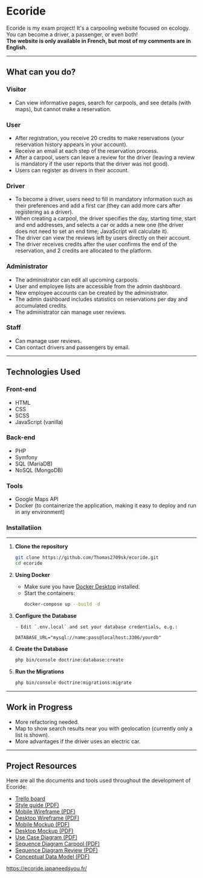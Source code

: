 # Ecoride

Ecoride is my exam project! It's a carpooling website focused on ecology. You can become a driver, a passenger, or even both!  
**The website is only available in French, but most of my comments are in English.**

---

## What can you do?

### Visitor
- Can view informative pages, search for carpools, and see details (with maps), but cannot make a reservation.

### User
- After registration, you receive 20 credits to make reservations (your reservation history appears in your account).
- Receive an email at each step of the reservation process.
- After a carpool, users can leave a review for the driver (leaving a review is mandatory if the user reports that the driver was not good).
- Users can register as drivers in their account.

### Driver
- To become a driver, users need to fill in mandatory information such as their preferences and add a first car (they can add more cars after registering as a driver).
- When creating a carpool, the driver specifies the day, starting time, start and end addresses, and selects a car or adds a new one (the driver does not need to set an end time; JavaScript will calculate it).
- The driver can view the reviews left by users directly on their account.
- The driver receives credits after the user confirms the end of the reservation, and 2 credits are allocated to the platform.

### Administrator
- The administrator can edit all upcoming carpools.
- User and employee lists are accessible from the admin dashboard.
- New employee accounts can be created by the administrator.
- The admin dashboard includes statistics on reservations per day and accumulated credits.
- The administrator can manage user reviews.

### Staff
- Can manage user reviews.
- Can contact drivers and passengers by email.

---

## Technologies Used

### Front-end
- HTML
- CSS
- SCSS
- JavaScript (vanilla)

### Back-end
- PHP
- Symfony
- SQL (MariaDB)
- NoSQL (MongoDB)

### Tools
- Google Maps API
- Docker (to containerize the application, making it easy to deploy and run in any environment)

### Installatiion
---

1. **Clone the repository**
   ```bash
   git clone https://github.com/Thomas2709sk/ecoride.git
   cd ecoride
   ```

2. **Using Docker**
   - Make sure you have [Docker Desktop](https://www.docker.com/products/docker-desktop) installed.
   - Start the containers:
     ```bash
     docker-compose up --build -d
     ```
3. **Configure the Database**

     ```
   - Edit `.env.local` and set your database credentials, e.g.:
     ```
     ```
     DATABASE_URL="mysql://name:pass@localhost:3306/yourdb"
     ```

4. **Create the Database**
   ```bash
   php bin/console doctrine:database:create
   ```

5. **Run the Migrations**
   ```bash
   php bin/console doctrine:migrations:migrate
   ```
---

## Work in Progress

- More refactoring needed.
- Map to show search results near you with geolocation (currently only a list is shown).
- More advantages if the driver uses an electric car.

---

## Project Resources

Here are all the documents and tools used throughout the development of Ecoride:
- [Trello board](https://trello.com/b/OZKjROh0/ecoride)
- [Style guide (PDF)](documents/charte_graphique_ecoride.pdf)
- [Mobile Wireframe (PDF)](documents/wireframe_mobile.pdf)
- [Desktop Wireframe (PDF)](documents/Wireframe_Desktop.pdf)
- [Mobile Mockup (PDF)](documents/mockup_mobile.pdf)
- [Desktop Mockup (PDF)](documents/mockup_desktop.pdf)
- [Use Case Diagram (PDF)](documents/diagramme_utilisation.pdf)
- [Sequence Diagram Carpool (PDF)](documents/diagramme_sequence_covoit.pdf)
- [Sequence Diagram Review (PDF)](documents/diagramme-sequence-avis.pdf)
- [Conceptual Data Model (PDF)](documents/MCD.pdf)

https://ecoride.japaneedsyou.fr/